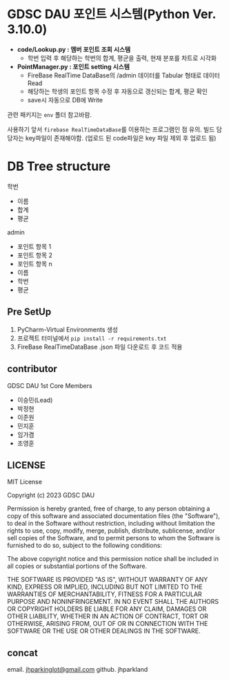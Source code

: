 # GDSC DAU 포인트 시스템(Python Ver. 3.10.0)  
- **code/Lookup.py : 멤버 포인트 조회 시스템**
  - 학번 입력 후 해당하는 학번의 합계, 평균을 출력, 현재 분포를 차트로 시각화
- **PointManager.py : 포인트 setting 시스템**  
  - FireBase RealTime DataBase의 /admin 데이터를 Tabular 형태로 데이터 Read 
  - 해당하는 학생의 포인트 항목 수정 후 자동으로 갱신되는 합계, 평균 확인
  - save시 자동으로 DB에 Write


관련 패키지는 `env` 폴더 참고바람.

사용하기 앞서 `firebase RealTimeDataBase`를 이용하는 프로그램인 점 유의.
빌드 담당자는 key파일이 존재해야함. (업로드 된 code파일은 key 파일 제외 후 업로드 됨)


# DB Tree structure

학번
- 이름
- 합계
- 평균  
  
admin
- 포인트 항목 1
- 포인트 항목 2
- 포인트 항목 n
- 이름
- 학번
- 평균

## Pre SetUp
1. PyCharm-Virtual Environments 생성
2. 프로젝트 터미널에서 `pip install -r requirements.txt`
3. FireBase RealTimeDataBase <key>.json 파일 다운로드 후 코드 적용

## contributor
GDSC DAU 1st Core Members
- 이승민(Lead)
- 박정현
- 이준원
- 민지훈
- 임가겸
- 조영훈


## LICENSE
MIT License

Copyright (c) 2023 GDSC DAU

Permission is hereby granted, free of charge, to any person obtaining a copy
of this software and associated documentation files (the "Software"), to deal
in the Software without restriction, including without limitation the rights
to use, copy, modify, merge, publish, distribute, sublicense, and/or sell
copies of the Software, and to permit persons to whom the Software is
furnished to do so, subject to the following conditions:

The above copyright notice and this permission notice shall be included in all
copies or substantial portions of the Software.

THE SOFTWARE IS PROVIDED "AS IS", WITHOUT WARRANTY OF ANY KIND, EXPRESS OR
IMPLIED, INCLUDING BUT NOT LIMITED TO THE WARRANTIES OF MERCHANTABILITY,
FITNESS FOR A PARTICULAR PURPOSE AND NONINFRINGEMENT. IN NO EVENT SHALL THE
AUTHORS OR COPYRIGHT HOLDERS BE LIABLE FOR ANY CLAIM, DAMAGES OR OTHER
LIABILITY, WHETHER IN AN ACTION OF CONTRACT, TORT OR OTHERWISE, ARISING FROM,
OUT OF OR IN CONNECTION WITH THE SOFTWARE OR THE USE OR OTHER DEALINGS IN THE
SOFTWARE.


## concat 
email. jhparkinglot@gmail.com
github. jhparkland
